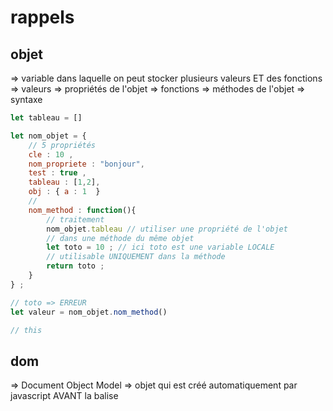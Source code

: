 # rappels

## objet

=> variable dans laquelle on peut stocker plusieurs valeurs ET des fonctions 
=> valeurs => propriétés de l'objet 
=> fonctions => méthodes de l'objet
=> syntaxe 

```js
let tableau = []

let nom_objet = {
    // 5 propriétés
    cle : 10 ,
    nom_propriete : "bonjour",
    test : true ,
    tableau : [1,2],
    obj : { a : 1  }
    // 
    nom_method : function(){
        // traitement
        nom_objet.tableau // utiliser une propriété de l'objet
        // dans une méthode du même objet 
        let toto = 10 ; // ici toto est une variable LOCALE
        // utilisable UNIQUEMENT dans la méthode
        return toto ;
    }
} ;

// toto => ERREUR 
let valeur = nom_objet.nom_method()

// this 
```

## dom

=> Document Object Model 
=> objet qui est créé automatiquement par javascript AVANT la balise <script>
=> cet objet a comme nom => `document`
=> contient TOUT ce que vous voyez à l'écran 

=> je veux accéder à la première balise h1 dans la page 

```js
let h1 = document.querySelector("#h1") ;  // => très flexible ! 
// <p id="h1"></p>
let h1 = document.querySelector(".h1") ;
// <p class="h1"></p>
let h1 = document.querySelector("h1") ;
// <h1></h1>
let h1 = document.getElementById("h1") ; // ancienne manière 
let h1 = {
    innerText : "....", // text dans la balise
    parent : {
        innerText : "....",
        style : {},
        addEventListener : function(){},
        parent : {}
    }
    style : { // mise en forme
        color : "black"
        textAlign : "center"
    },
    addEventListener : function("click"){}, // événements
    onclick : function(){} // js pur (moins à la mode)
                            // React / Angular / VueJS => ce qu'il faut faire 
}
```